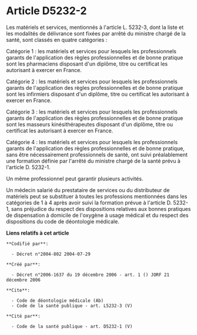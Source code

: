 # Article D5232-2

Les matériels et services, mentionnés à l'article L. 5232-3, dont la liste et les modalités de délivrance sont fixées par
arrêté du ministre chargé de la santé, sont classés en quatre catégories : 

Catégorie 1 : les matériels et services pour lesquels les professionnels garants de l'application des règles professionnelles
et de bonne pratique sont les pharmaciens disposant d'un diplôme, titre ou certificat les autorisant à exercer en France. 

Catégorie 2 : les matériels et services pour lesquels les professionnels garants de l'application des règles professionnelles
et de bonne pratique sont les infirmiers disposant d'un diplôme, titre ou certificat les autorisant à exercer en France. 

Catégorie 3 : les matériels et services pour lesquels les professionnels garants de l'application des règles professionnelles
et de bonne pratique sont les masseurs kinésithérapeutes disposant d'un diplôme, titre ou certificat les autorisant à exercer
en France. 

Catégorie 4 : les matériels et services pour lesquels les professionnels garants de l'application des règles professionnelles
et de bonne pratique, sans être nécessairement professionnels de santé, ont suivi préalablement une formation définie par
l'arrêté du ministre chargé de la santé prévu à l'article D. 5232-1. 

Un même professionnel peut garantir plusieurs activités. 

Un médecin salarié du prestataire de services ou du distributeur de matériels peut se substituer à toutes les professions
mentionnées dans les catégories de 1 à 4 après avoir suivi la formation prévue à l'article D. 5232-1, sans préjudice du
respect des dispositions relatives aux bonnes pratiques de dispensation à domicile de l'oxygène à usage médical et du respect
des dispositions du code de déontologie médicale.

**Liens relatifs à cet article**

	**Codifié par**:

	  - Décret n°2004-802 2004-07-29

	**Créé par**:

	  - Décret n°2006-1637 du 19 décembre 2006 - art. 1 () JORF 21 décembre 2006

	**Cite**:

	  - Code de déontologie médicale (Ab)
	  - Code de la santé publique - art. L5232-3 (V)

	**Cité par**:

	  - Code de la santé publique - art. D5232-1 (V)
